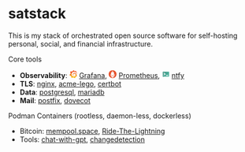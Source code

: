 # satstack

This is my stack of orchestrated open source software for self-hosting personal, social, and financial infrastructure.

Core tools

* __Observability__: <img src="docs/logos/grafana.svg" width="16" height="16"> [Grafana](https://grafana.com/), <img src="docs/logos/prometheus.svg" width="16" height="16"> [Prometheus](https://prometheus.io/), <img src="docs/logos/ntfy.svg" width="16" height="16"> [ntfy](https://ntfy.sh/)
* __TLS__: [nginx](https://nginx.org/en/), [acme-lego](https://go-acme.github.io/lego/), [certbot](https://certbot.eff.org/)
* __Data__: [postgresql](https://www.postgresql.org/), [mariadb](https://mariadb.org/)
* __Mail__: [postfix](http://www.postfix.org/), [dovecot](https://www.dovecot.org/)

Podman Containers (rootless, daemon-less, dockerless)

* Bitcoin: [mempool.space](ansible/playbooks/containers/mempool/README.md), [Ride-The-Lightning](ansible/playbooks/containers/rtl/README.md)
* Tools: [chat-with-gpt](ansible/playbooks/containers/chat-with-gpt/README.md), [changedetection](ansible/playbooks/containers/changedetection/README.md)